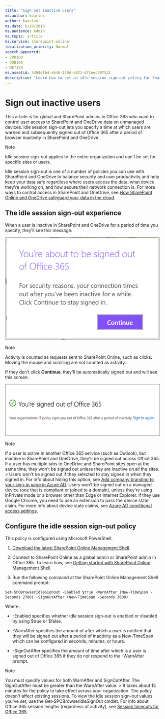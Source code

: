 ```yaml
---
title: "Sign out inactive users"
ms.author: kaarins
author: kaarins
ms.date: 6/28/2018
ms.audience: Admin
ms.topic: article
ms.service: sharepoint-online
localization_priority: Normal
search.appverid:
- SPO160
- ODB160
- MET150
ms.assetid: 5d94efb4-ab46-429d-a021-d71eec787522
description: "Learn how to set an idle session sign-out policy for SharePoint and OneDrive browser sessions on unmanaged devices."
---
```


# Sign out inactive users

This article is for global and SharePoint admins in Office 365 who want to control user access to SharePoint and OneDrive data on unmanaged devices. Idle session sign-out lets you specify a time at which users are warned and subsequently signed out of Office 365 after a period of browser inactivity in SharePoint and OneDrive. 
  
> [!NOTE]
> Idle session sign-out applies to the entire organization and can't be set for specific sites or users. 
  
Idle session sign-out is one of a number of policies you can use with SharePoint and OneDrive to balance security and user productivity and help keep your data safe regardless where users access the data, what device they're working on, and how secure their network connection is. For more ways to control access in SharePoint and OneDrive, see [How SharePoint Online and OneDrive safeguard your data in the cloud](safeguarding-your-data.md).
  
## The idle session sign-out experience

When a user is inactive in SharePoint and OneDrive for a period of time you specify, they'll see this message:
  
![Inactive Office 365 sign out warning message](media/80c0d10b-df78-4e3c-9df0-b94a923b3871.png)
  
> [!NOTE]
> Activity is counted as requests sent to SharePoint Online, such as clicks.  Moving the mouse and scrolling are not counted as activity. 
  
If they don't click **Continue**, they'll be automatically signed out and will see this screen:
  
![Office 365 signed out due to inactivity message](media/acc48304-dacd-41db-a4b6-8702cb6afa04.png)
  
> [!NOTE]
> If a user is active in another Office 365 service (such as Outlook), but inactive in SharePoint and OneDrive, they'll be signed out across Office 365. If a user has multiple tabs to OneDrive and SharePoint sites open at the same time, they won't be signed out unless they are inactive on all the sites. > Users won't be signed out if they selected to stay signed in when they signed in. For info about hiding this option, see [Add company branding to your sign-in page in Azure AD](https://go.microsoft.com/fwlink/?linkid=2003520). Users won't be signed out on a managed device (one that is compliant or joined to a domain), unless they're using inPrivate mode or a browser other than Edge or Internet Explorer. If they use Google Chrome, you need to use an extension to pass the device state claim. For more info about device state claims, see [Azure AD conditional access settings](https://go.microsoft.com/fwlink/?linkid=2003424). 
  
## Configure the idle session sign-out policy

This policy is configured using Microsoft PowerShell.
  
1. [Download the latest SharePoint Online Management Shell](https://go.microsoft.com/fwlink/p/?LinkId=255251).
    
2. Connect to SharePoint Online as a global admin or SharePoint admin in Office 365. To learn how, see [Getting started with SharePoint Online Management Shell](https://go.microsoft.com/fwlink/?linkid=869066).
    
3. Run the following command at the SharePoint Online Management Shell command prompt:
    
  ```
  Set-SPOBrowserIdleSignOut -Enabled $true -WarnAfter (New-TimeSpan -Seconds 2700) -SignOutAfter (New-TimeSpan -Seconds 3600) 
  ```

   Where:
    
  - -Enabled specifies whether idle session sign-out is enabled or disabled by using $true or $false.
    
  - -WarnAfter specifies the amount of after which a user is notified that they will be signed out after a period of inactivity as a New-TimeSpan which can be configured in seconds, minutes, or hours. 
    
  - -SignOutAfter specifies the amount of time after which is a user is signed out of Office 365 if they do not respond to the -WarnAfter prompt.
    
> [!NOTE]
> You must specify values for both WarnAfter and SignOutAfter. The SignOutAfter must be greater than the WarnAfter value. > It takes about 15 minutes for the policy to take effect across your organization. The policy doesn't affect existing sessions. To view the idle session sign-out values you've set, use the Get-SPOBrowserIdleSignOut cmdlet. For info about Office 365 session lengths (regardless of activity), see [Session timeouts for Office 365](https://support.office.com/article/37a5c116-5b07-4f70-8333-5b86fd2c3c40). 
  

